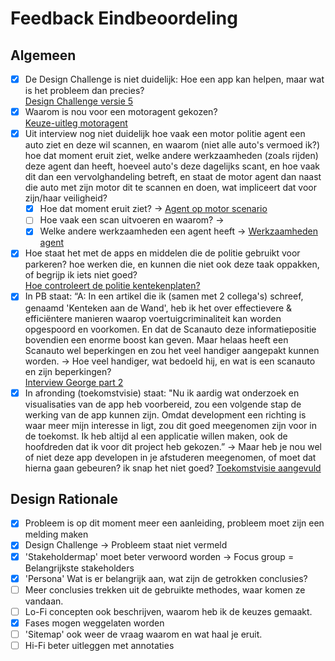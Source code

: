 # Feedback Eindbeoordeling

## Algemeen

* [x] De Design Challenge is niet duidelijk: Hoe een app kan helpen, maar wat is het probleem dan precies? \
  [Design Challenge versie 5](../design-challenge.md#versie-4)
* [x] Waarom is nou voor een motoragent gekozen? \
  [Keuze-uitleg motoragent](../stakeholders/belangrijkste-stakeholders.md#waarom-motoragent)
* [x] Uit interview nog niet duidelijk hoe vaak een motor politie agent een auto ziet en deze wil scannen, en waarom (niet alle auto's vermoed ik?) hoe dat moment eruit ziet, welke andere werkzaamheden (zoals rijden) deze agent dan heeft, hoeveel auto's deze dagelijks scant, en hoe vaak dit dan een vervolghandeling betreft, en staat de motor agent dan naast die auto met zijn motor dit te scannen en doen, wat impliceert dat voor zijn/haar veiligheid?&#x20;
  * [x] Hoe dat moment eruit ziet? -> [Agent op motor scenario](../../idee-generatie/concepting/scenarios.md#agent-op-motor)
  * [ ] Hoe vaak een scan uitvoeren en waarom? ->&#x20;
  * [x] Welke andere werkzaamheden een agent heeft -> [Werkzaamheden agent](../desk-research/huidige-situatie.md#werkzaamheden-agent)
* [x] Hoe staat het met de apps en middelen die de politie gebruikt voor parkeren? hoe werken die, en kunnen die niet ook deze taak oppakken, of begrijp ik iets niet goed? \
  [Hoe controleert de politie kentekenplaten?](../desk-research/huidige-situatie.md#hoe-controleert-de-politie-kentekenplaten)
* [x] In PB staat: “A: In een artikel die ik (samen met 2 collega's) schreef, genaamd 'Kenteken aan de Wand', heb ik het over effectievere & efficiëntere manieren waarop voertuigcriminaliteit kan worden opgespoord en voorkomen. En dat de Scanauto deze informatiepositie bovendien een enorme boost kan geven. Maar helaas heeft een Scanauto wel beperkingen en zou het veel handiger aangepakt kunnen worden. -> Hoe veel handiger, wat bedoeld hij, en wat is een scanauto en zijn beperkingen?\
  [Interview George part 2](../gebruikersonderzoek/interview-05.md)
* [x] In afronding (toekomstvisie) staat:  "Nu ik aardig wat onderzoek en visualisaties van de app heb voorbereid, zou een volgende stap de werking van de app kunnen zijn. Omdat development een richting is waar meer mijn interesse in ligt, zou dit goed meegenomen zijn voor in de toekomst. Ik heb altijd al een applicatie willen maken, ook de hoofdreden dat ik voor dit project heb gekozen.” -> Maar heb je nou wel of niet deze app developen in je afstuderen meegenomen, of moet dat hierna gaan gebeuren? ik snap het niet goed? [Toekomstvisie aangevuld](../../afronding/toekomstvisie.md)

## Design Rationale

* [x] Probleem is op dit moment meer een aanleiding, probleem moet zijn een melding maken
* [x] Design Challenge -> Probleem staat niet vermeld
* [x] 'Stakeholdermap' moet beter verwoord worden -> Focus group = Belangrijkste stakeholders
* [x] 'Persona' Wat is er belangrijk aan, wat zijn de getrokken conclusies?
* [ ] Meer conclusies trekken uit de gebruikte methodes, waar komen ze vandaan.
* [ ] Lo-Fi concepten ook beschrijven, waarom heb ik de keuzes gemaakt.
* [x] Fases mogen weggelaten worden
* [ ] 'Sitemap' ook weer de vraag waarom en wat haal je eruit.
* [ ] Hi-Fi beter uitleggen met annotaties
